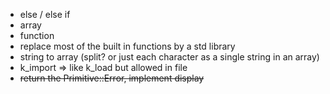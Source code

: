 - else / else if
- array
- function
- replace most of the built in functions by a std library
- string to array (split? or just each character as a single string in an array)
- k_import => like k_load but allowed in file
- <s>return the Primitive::Error, implement display</s>